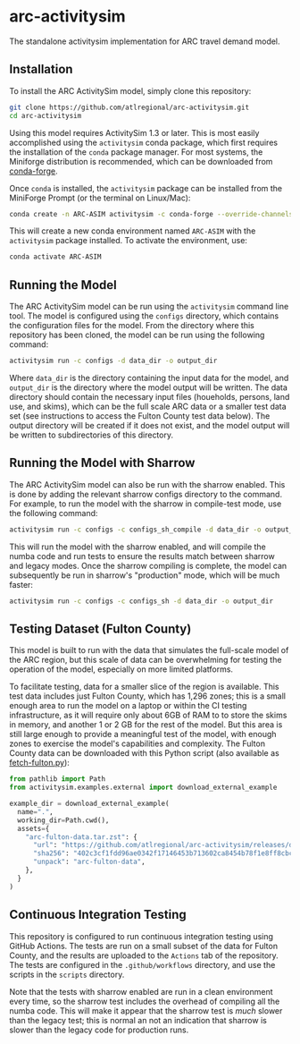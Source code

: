 # arc-activitysim
The standalone activitysim implementation for ARC travel demand model.

## Installation

To install the ARC ActivitySim model, simply clone this repository:

```bash
git clone https://github.com/atlregional/arc-activitysim.git
cd arc-activitysim
``` 

Using this model requires ActivitySim 1.3 or later.  This is most easily
accomplished using the `activitysim` conda package, which first requires the
installation of the `conda` package manager.  For most systems, the Miniforge
distribution is recommended, which can be downloaded from 
[conda-forge](https://github.com/conda-forge/miniforge?tab=readme-ov-file#miniforge3).

Once `conda` is installed, the `activitysim` package can be installed from the 
MiniForge Prompt (or the terminal on Linux/Mac):

```bash
conda create -n ARC-ASIM activitysim -c conda-forge --override-channels
```

This will create a new conda environment named `ARC-ASIM` with the `activitysim`
package installed.  To activate the environment, use:

```bash 
conda activate ARC-ASIM
```

## Running the Model

The ARC ActivitySim model can be run using the `activitysim` command line tool.
The model is configured using the `configs` directory, which contains the
configuration files for the model.  From the directory where this repository 
has been cloned, the model can be run using the following command:

```bash
activitysim run -c configs -d data_dir -o output_dir
```

Where `data_dir` is the directory containing the input data for the model, and
`output_dir` is the directory where the model output will be written.  The data
directory should contain the necessary input files (houeholds, persons, land use,
and skims), which can be the full scale ARC data or a smaller test data set (see
instructions to access the Fulton County test data below).  The output directory
will be created if it does not exist, and the model output will be written to
subdirectories of this directory.

## Running the Model with Sharrow

The ARC ActivitySim model can also be run with the sharrow enabled.  This is
done by adding the relevant sharrow configs directory to the command.  For
example, to run the model with the sharrow in compile-test mode, use the 
following command:
    
```bash 
activitysim run -c configs -c configs_sh_compile -d data_dir -o output_dir
``` 

This will run the model with the sharrow enabled, and will compile the numba
code and run tests to ensure the results match between sharrow and legacy modes. 
Once the sharrow compiling is complete, the model can subsequently be run in
sharrow's "production" mode, which will be much faster:

```bash
activitysim run -c configs -c configs_sh -d data_dir -o output_dir
``` 

## Testing Dataset (Fulton County)

This model is built to run with the data that simulates the full-scale
model of the ARC region, but this scale of data can be overwhelming 
for testing the operation of the model, especially on more limited
platforms.

To facilitate testing, data for a smaller slice of the region is available.
This test data includes just Fulton County, which has 1,296 zones; this is
a small enough area to run the model on a laptop or within the CI testing
infrastructure, as it will require only about 6GB of RAM to to store the
skims in memory, and another 1 or 2 GB for the rest of the model. But this 
area is still large enough to provide a meaningful test of the model, with 
enough zones to exercise the model's capabilities and complexity. The Fulton 
County data can be downloaded with this Python script (also available
as [fetch-fulton.py](./scripts/fetch-fulton.py)):

```python
from pathlib import Path
from activitysim.examples.external import download_external_example

example_dir = download_external_example(
  name=".", 
  working_dir=Path.cwd(),
  assets={
    "arc-fulton-data.tar.zst": {
      "url": "https://github.com/atlregional/arc-activitysim/releases/download/v1.3.0/arc-fulton-data.tar.zst",
      "sha256": "402c3cf1fdd96ae0342f17146453b713602ca8454b78f1e8ff8cbc403e03441e",
      "unpack": "arc-fulton-data",
    },
  }
)
```

## Continuous Integration Testing

This repository is configured to run continuous integration testing
using GitHub Actions. The tests are run on a small subset of the data
for Fulton County, and the results are uploaded to the `Actions` tab
of the repository.  The tests are configured in the `.github/workflows`
directory, and use the scripts in the `scripts` directory.

Note that the tests with sharrow enabled are run in a clean environment
every time, so the sharrow test includes the overhead of compiling all
the numba code.  This will make it appear that the sharrow test is *much*
slower than the legacy test; this is normal an not an indication that 
sharrow is slower than the legacy code for production runs.
